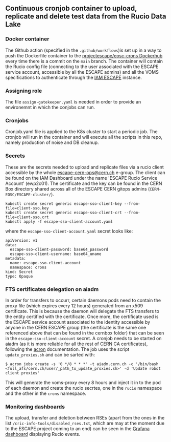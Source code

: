## Continuous cronjob container to upload, replicate and delete test data from the Rucio Data Lake

### Docker container
The Github action (specified in the ```.github/workflows```)is set up in a way to push the Dockerfile container to the [projectescape/eosc-crons Dockerhub](https://hub.docker.com/repository/docker/projectescape/eosc-crons) every time there is a commit on the ```main``` branch. 
The container will contain the Rucio config file (connecting to the user associated with the ESCAPE service account, accessible by all the ESCAPE admins) and all the VOMS specifications to authenticate through the [IAM ESCAPE](https://github.com/indigo-iam/escape-docs) instance. 

### Assigning role 
The file ```assign-gatekeeper.yaml``` is needed in order to provide an environemnt in which the conjobs can run. 

### Cronjobs
Cronjob.yaml file is applied to the K8s cluster to start a periodic job. The cronjob will run in the container and will execute all the scripts in this repo, namely production of noise and DB cleanup. 

### Secrets
These are the secrets needed to upload and replicate files via a rucio client accessible by the whole escape-cern-ops@cern.ch e-group. The client can be found on the IAM Dashboard under the name 'ESCAPE Rucio Service Account'
(ewp2c01). The certificate and the key can be found in the CERN Box directory shared across all of the ESCAPE CERN gitops admins (```CERN-EOSC/ESCAPE-cluster/```). 

```
kubectl create secret generic escape-sso-client-key --from-file=client-sso.key
kubectl create secret generic escape-sso-client-crt --from-file=client-sso.crt
kubectl apply -f escape-sso-client-account.yaml
```

where the ```escape-sso-client-account.yaml``` secret looks like:

```
apiVersion: v1
data:
  escape-sso-client-password: base64_password
  escape-sso-client-username: base64_uname
metadata:
  name: escape-sso-client-account
  namespace: crons
kind: Secret
type: Opaque
```

### FTS certificates delegation on aiadm

In order for transfers to occurr, certain daemons pods need to contain the proxy file (which expires every 12 hours) generated from an x509 certificate. This is because the daemon will delegate the FTS transfers to the entity certified with the certificate. Once more, the certificate used is the ESCAPE service account associated to the identity accessible by anyone in the CERN ESCAPE group (the certificate is the same one referenced above that can be found in the cernbox folder) that can be seen in the ```escape-sso-client-account``` secret. 
A cronjob needs to be started on aiadm (as it is more reliable for all the rest of CERN CA certificates), following the [acron](https://acrondocs.web.cern.ch/) documentation. The job uses the script ```update_proxies.sh``` and can be sarted with: 

```
$ acron jobs create -s '0 */8 * * *' -t aiadm.cern.ch -c '/bin/bash <full_afs/cern.ch/user/_path_to_update_proxies.sh>' -d 'Update robot client proxies'
```

This will generate the voms-proxy every 8 hours and inject it in to the pod of each daemon and create the rucio secrtes, one in the ```rucio``` namespace and the other in the ```crons``` namespace.

### Monitoring dashboards
The upload, transfer and deletion between RSEs (apart from the ones in the list ```/cric-info-tools/disabled_rses.txt```, which are may at the moment due to the ESCAPE project coming to an end) can be seen in the [Grafana dashboard](https://monit-grafana.cern.ch/d/4rmQfGYMz/rucio-events?orgId=51) displaying Rucio events. 
